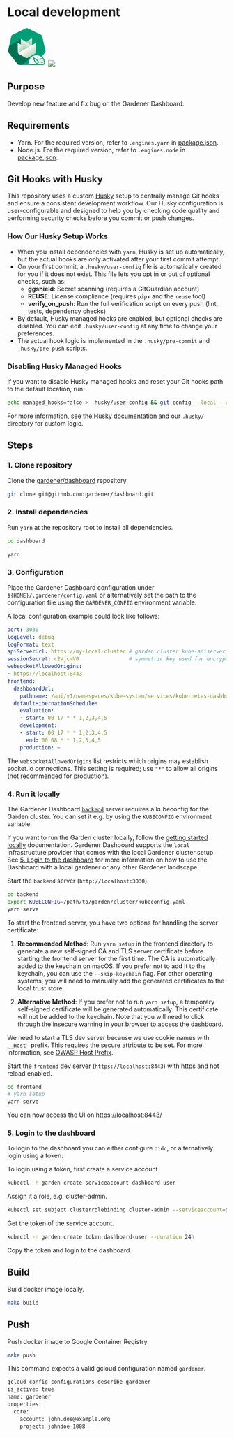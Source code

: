 # Local development

<p float="left">
<img width="90" src="https://raw.githubusercontent.com/gardener/dashboard/master/logo/logo_gardener_dashboard.png">
<img width="200" src="https://raw.githubusercontent.com/yarnpkg/assets/master/yarn-kitten-full.png">
</p>

## Purpose
Develop new feature and fix bug on the Gardener Dashboard.

## Requirements
- Yarn. For the required version, refer to `.engines.yarn` in [package.json](../../package.json).
- Node.js. For the required version, refer to `.engines.node` in [package.json](../../package.json).

## Git Hooks with Husky

This repository uses a custom [Husky](https://typicode.github.io/husky/) setup to centrally manage Git hooks and ensure a consistent development workflow. Our Husky configuration is user-configurable and designed to help you by checking code quality and performing security checks before you commit or push changes.

### How Our Husky Setup Works
- When you install dependencies with `yarn`, Husky is set up automatically, but the actual hooks are only activated after your first commit attempt.
- On your first commit, a `.husky/user-config` file is automatically created for you if it does not exist. This file lets you opt in or out of optional checks, such as:
  - **ggshield**: Secret scanning (requires a GitGuardian account)
  - **REUSE**: License compliance (requires `pipx` and the `reuse` tool)
  - **verify_on_push**: Run the full verification script on every push (lint, tests, dependency checks)
- By default, Husky managed hooks are enabled, but optional checks are disabled. You can edit `.husky/user-config` at any time to change your preferences.
- The actual hook logic is implemented in the `.husky/pre-commit` and `.husky/pre-push` scripts.

### Disabling Husky Managed Hooks
If you want to disable Husky managed hooks and reset your Git hooks path to the default location, run:
```sh
echo managed_hooks=false > .husky/user-config && git config --local --unset core.hooksPath
```

For more information, see the [Husky documentation](https://typicode.github.io/husky/) and our `.husky/` directory for custom logic.

## Steps

### 1. Clone repository
Clone the [gardener/dashboard](https://github.com/gardener/dashboard.git) repository
```sh
git clone git@github.com:gardener/dashboard.git
```

### 2. Install dependencies

Run `yarn` at the repository root to install all dependencies.
```sh
cd dashboard
```
```sh
yarn
```

### 3. Configuration
Place the Gardener Dashboard configuration under `${HOME}/.gardener/config.yaml` or alternatively set the path to the configuration file using the `GARDENER_CONFIG` environment variable.

A local configuration example could look like follows:

```yaml
port: 3030
logLevel: debug
logFormat: text
apiServerUrl: https://my-local-cluster # garden cluster kube-apiserver url - kubectl config view --minify -ojsonpath='{.clusters[].cluster.server}'
sessionSecret: c2VjcmV0                # symmetric key used for encryption
websocketAllowedOrigins:
- https://localhost:8443
frontend:
  dashboardUrl:
    pathname: /api/v1/namespaces/kube-system/services/kubernetes-dashboard/proxy/
  defaultHibernationSchedule:
    evaluation:
    - start: 00 17 * * 1,2,3,4,5
    development:
    - start: 00 17 * * 1,2,3,4,5
      end: 00 08 * * 1,2,3,4,5
    production: ~
```

The `websocketAllowedOrigins` list restricts which origins may establish socket.io connections. This setting is required; use `"*"` to allow all origins (not recommended for production).

### 4. Run it locally
The Gardener Dashboard [`backend`](../../backend) server requires a kubeconfig for the Garden cluster. You can set it e.g. by using the `KUBECONFIG` environment variable.

If you want to run the Garden cluster locally, follow the [getting started locally](https://github.com/gardener/gardener/blob/master/docs/development/getting_started_locally.md) documentation.
Gardener Dashboard supports the `local` infrastructure provider that comes with the local Gardener cluster setup.
See [5. Login to the dashboard](#5-login-to-the-dashboard) for more information on how to use the Dashboard with a local gardener or any other Gardener landscape.

Start the `backend` server (`http://localhost:3030`).

```sh
cd backend
export KUBECONFIG=/path/to/garden/cluster/kubeconfig.yaml
yarn serve
```

To start the frontend server, you have two options for handling the server certificate:

1. **Recommended Method**: Run `yarn setup` in the frontend directory to generate a new self-signed CA and TLS server certificate before starting the frontend server for the first time. The CA is automatically added to the keychain on macOS. If you prefer not to add it to the keychain, you can use the `--skip-keychain` flag. For other operating systems, you will need to manually add the generated certificates to the local trust store.

2. **Alternative Method**: If you prefer not to run `yarn setup`, a temporary self-signed certificate will be generated automatically. This certificate will not be added to the keychain. Note that you will need to click through the insecure warning in your browser to access the dashboard.

We need to start a TLS dev server because we use cookie names with `__Host-` prefix. This requires the secure attribute to be set. For more information, see [OWASP Host Prefix](https://owasp.org/www-project-web-security-testing-guide/v41/4-Web_Application_Security_Testing/06-Session_Management_Testing/02-Testing_for_Cookies_Attributes#host-prefix).

Start the [`frontend`](../../frontend) dev server (`https://localhost:8443`) with https and hot reload enabled.

```sh
cd frontend
# yarn setup
yarn serve
```

You can now access the UI on https://localhost:8443/

### 5. Login to the dashboard
To login to the dashboard you can either configure `oidc`, or alternatively login using a token:

To login using a token, first create a service account.
```bash
kubectl -n garden create serviceaccount dashboard-user
```
Assign it a role, e.g. cluster-admin.
```bash
kubectl set subject clusterrolebinding cluster-admin --serviceaccount=garden:dashboard-user
```
Get the token of the service account.
```bash
kubectl -n garden create token dashboard-user --duration 24h
```
Copy the token and login to the dashboard.

## Build

Build docker image locally.

```sh
make build
```

## Push

Push docker image to Google Container Registry.

```sh
make push
```

This command expects a valid gcloud configuration named `gardener`.

```sh
gcloud config configurations describe gardener
is_active: true
name: gardener
properties:
  core:
    account: john.doe@example.org
    project: johndoe-1008
```
